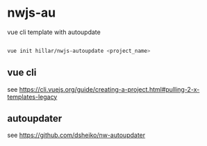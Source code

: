 # nwjs-au

vue cli template with autoupdate


```bash

vue init hillar/nwjs-autoupdate <project_name>

```

## vue cli

see https://cli.vuejs.org/guide/creating-a-project.html#pulling-2-x-templates-legacy

## autoupdater

see https://github.com/dsheiko/nw-autoupdater
